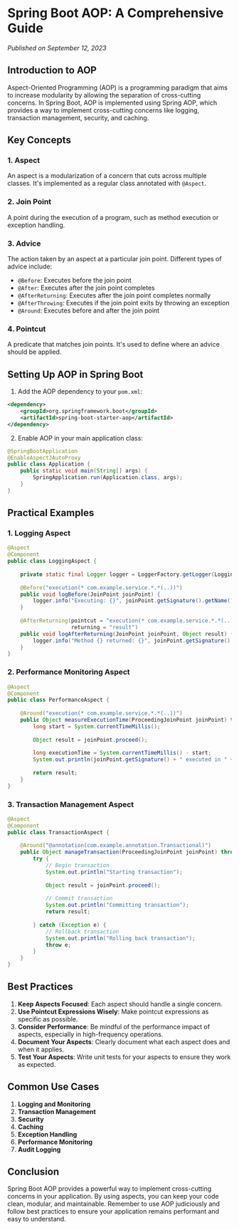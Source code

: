 # Spring Boot AOP: A Comprehensive Guide

*Published on September 12, 2023*

## Introduction to AOP

Aspect-Oriented Programming (AOP) is a programming paradigm that aims to increase modularity by allowing the separation of cross-cutting concerns. In Spring Boot, AOP is implemented using Spring AOP, which provides a way to implement cross-cutting concerns like logging, transaction management, security, and caching.

## Key Concepts

### 1. Aspect
An aspect is a modularization of a concern that cuts across multiple classes. It's implemented as a regular class annotated with `@Aspect`.

### 2. Join Point
A point during the execution of a program, such as method execution or exception handling.

### 3. Advice
The action taken by an aspect at a particular join point. Different types of advice include:
- `@Before`: Executes before the join point
- `@After`: Executes after the join point completes
- `@AfterReturning`: Executes after the join point completes normally
- `@AfterThrowing`: Executes if the join point exits by throwing an exception
- `@Around`: Executes before and after the join point

### 4. Pointcut
A predicate that matches join points. It's used to define where an advice should be applied.

## Setting Up AOP in Spring Boot

1. Add the AOP dependency to your `pom.xml`:
```xml
<dependency>
    <groupId>org.springframework.boot</groupId>
    <artifactId>spring-boot-starter-aop</artifactId>
</dependency>
```

2. Enable AOP in your main application class:
```java
@SpringBootApplication
@EnableAspectJAutoProxy
public class Application {
    public static void main(String[] args) {
        SpringApplication.run(Application.class, args);
    }
}
```

## Practical Examples

### 1. Logging Aspect
```java
@Aspect
@Component
public class LoggingAspect {
    
    private static final Logger logger = LoggerFactory.getLogger(LoggingAspect.class);
    
    @Before("execution(* com.example.service.*.*(..))")
    public void logBefore(JoinPoint joinPoint) {
        logger.info("Executing: {}", joinPoint.getSignature().getName());
    }
    
    @AfterReturning(pointcut = "execution(* com.example.service.*.*(..))", 
                    returning = "result")
    public void logAfterReturning(JoinPoint joinPoint, Object result) {
        logger.info("Method {} returned: {}", joinPoint.getSignature().getName(), result);
    }
}
```

### 2. Performance Monitoring Aspect
```java
@Aspect
@Component
public class PerformanceAspect {
    
    @Around("execution(* com.example.service.*.*(..))")
    public Object measureExecutionTime(ProceedingJoinPoint joinPoint) throws Throwable {
        long start = System.currentTimeMillis();
        
        Object result = joinPoint.proceed();
        
        long executionTime = System.currentTimeMillis() - start;
        System.out.println(joinPoint.getSignature() + " executed in " + executionTime + "ms");
        
        return result;
    }
}
```

### 3. Transaction Management Aspect
```java
@Aspect
@Component
public class TransactionAspect {
    
    @Around("@annotation(com.example.annotation.Transactional)")
    public Object manageTransaction(ProceedingJoinPoint joinPoint) throws Throwable {
        try {
            // Begin transaction
            System.out.println("Starting transaction");
            
            Object result = joinPoint.proceed();
            
            // Commit transaction
            System.out.println("Committing transaction");
            return result;
            
        } catch (Exception e) {
            // Rollback transaction
            System.out.println("Rolling back transaction");
            throw e;
        }
    }
}
```

## Best Practices

1. **Keep Aspects Focused**: Each aspect should handle a single concern.
2. **Use Pointcut Expressions Wisely**: Make pointcut expressions as specific as possible.
3. **Consider Performance**: Be mindful of the performance impact of aspects, especially in high-frequency operations.
4. **Document Your Aspects**: Clearly document what each aspect does and when it applies.
5. **Test Your Aspects**: Write unit tests for your aspects to ensure they work as expected.

## Common Use Cases

1. **Logging and Monitoring**
2. **Transaction Management**
3. **Security**
4. **Caching**
5. **Exception Handling**
6. **Performance Monitoring**
7. **Audit Logging**

## Conclusion

Spring Boot AOP provides a powerful way to implement cross-cutting concerns in your application. By using aspects, you can keep your code clean, modular, and maintainable. Remember to use AOP judiciously and follow best practices to ensure your application remains performant and easy to understand.
